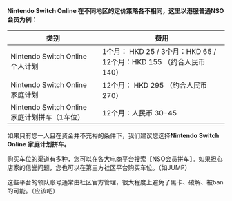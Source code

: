 **Nintendo Switch Online 在不同地区的定价策略各不相同，这里以港服普通NSO会员为例：**

| 类别                                         | 费用                                                         |
| -------------------------------------------- | ------------------------------------------------------------ |
| Nintendo Switch Online 个人计划              | 1个月： HKD 25 / 3个月：HKD 65 / 12个月：HKD 155 （约合人民币140） |
| Nintendo Switch Online 家庭计划              | 12个月： HKD 295 （约合人民币270）                           |
| Nintendo Switch Online 家庭计划拼车（1车位） | 12个月：人民币 30-45                                         |

如果只有您一人且在资金并不充裕的条件下，我们建议您选择**Nintendo Switch Online 家庭计划拼车。**

购买车位的渠道有多种，您可以在各大电商平台搜索【NSO会员拼车】。如果担心店家的信誉问题，您也可以在第三方社区平台购买车位。（如JUMP）

这些平台的领队账号通常由社区官方管理，很大程度上避免了黑卡、破解、被ban的可能。（应该吧）